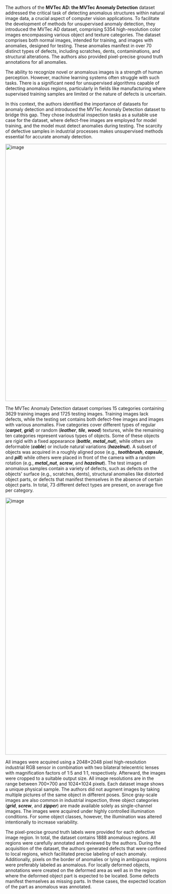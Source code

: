 The authors of the **MVTec AD: the MVTec Anomaly Detection** dataset addressed the critical task of detecting anomalous structures within natural image data, a crucial aspect of computer vision applications. To facilitate the development of methods for unsupervised anomaly detection, they introduced the MVTec AD dataset, comprising 5354 high-resolution color images encompassing various object and texture categories. The dataset comprises both normal images, intended for training, and images with anomalies, designed for testing. These anomalies manifest in over 70 distinct types of defects, including scratches, dents, contaminations, and structural alterations. The authors also provided pixel-precise ground truth annotations for all anomalies.

The ability to recognize novel or anomalous images is a strength of human perception. However, machine learning systems often struggle with such tasks. There is a significant need for unsupervised algorithms capable of detecting anomalous regions, particularly in fields like manufacturing where supervised training samples are limited or the nature of defects is uncertain.

In this context, the authors identified the importance of datasets for anomaly detection and introduced the MVTec Anomaly Detection dataset to bridge this gap. They chose industrial inspection tasks as a suitable use case for the dataset, where defect-free images are employed for model training, and the model must detect anomalies during testing. The scarcity of defective samples in industrial processes makes unsupervised methods essential for accurate anomaly detection.

<img src="https://github.com/supervisely/supervisely/assets/78355358/65e6bd05-2a72-4026-ab93-ef024c25b454" alt="image" width="800">

The MVTec Anomaly Detection dataset comprises 15 categories containing 3629 training images and 1725 testing images. Training images lack defects, while the testing set contains both defect-free images and images with various anomalies. Five categories cover different types of regular (***carpet***, ***grid***) or random (***leather***, ***tile***, ***wood***) textures, while the remaining ten categories represent various types of objects. Some of these objects are rigid with a fixed appearance (***bottle***, ***metal_nut***), while others are deformable (***cable***) or include natural variations (***hazelnut***). A subset of objects was acquired in a roughly aligned pose (e.g., ***toothbrush***, ***capsule***, and ***pill***) while others were placed in front of the camera with a random rotation (e.g., ***metal_nut***, ***screw***, and ***hazelnut***). The test images of anomalous samples contain a variety of defects, such as defects on the objects' surface (e.g., scratches, dents), structural anomalies like distorted object parts, or defects that manifest themselves in the absence of certain object parts. In total, 73 different defect types are present, on average five per category.

<img src="https://github.com/supervisely/supervisely/assets/78355358/6ef70947-f24f-4613-be39-7b784b381d4d" alt="image" width="800">

All images were acquired using a 2048×2048 pixel high-resolution industrial RGB sensor in combination with two bilateral telecentric lenses with magnification factors of 1:5 and 1:1, respectively. Afterward, the images were cropped to a suitable output size. All image resolutions are in the range between 700×700 and 1024×1024 pixels. Each dataset image shows a unique physical sample. The authors did not augment images by taking multiple pictures of the same object in different poses. Since gray-scale images are also common in industrial inspection, three object categories (***grid***,  ***screw***, and ***zipper***) are made available solely as single-channel images. The images were acquired under highly controlled illumination conditions. For some object classes, however, the illumination was altered intentionally to increase variability. 

The pixel-precise ground truth labels were provided for each defective image region. In total, the dataset contains 1888 anomalous regions. All regions were carefully annotated and reviewed by the authors. During the acquisition of the dataset, the authors generated defects that were confined to local regions, which facilitated precise labeling of each anomaly. Additionally, pixels on the border of anomalies or lying in ambiguous regions were preferably labeled as anomalous. For locally deformed objects, annotations were created on the deformed area as well as in the region where the deformed object part is expected to be located. Some defects manifest themselves as missing parts. In these cases, the expected location of the part as anomalous was annotated.
